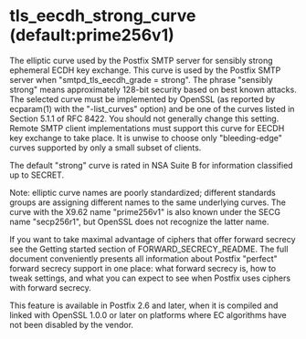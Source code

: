 # tls_eecdh_strong_curve (default:prime256v1) 

 The elliptic curve used by the Postfix SMTP server for sensibly
strong
ephemeral ECDH key exchange. This curve is used by the Postfix SMTP
server when "smtpd_tls_eecdh_grade = strong". The phrase "sensibly
strong" means approximately 128-bit security based on best known
attacks. The selected curve must be implemented by OpenSSL (as
reported by ecparam(1) with the "-list_curves" option) and be one
of the curves listed in Section 5.1.1 of RFC 8422. You should not
generally change this setting.  Remote SMTP client implementations
must support this curve for EECDH key exchange to take place.  It
is unwise to choose only "bleeding-edge" curves supported by only a
small subset of clients.  

 The default "strong" curve is rated in NSA Suite
B for information classified up to SECRET.  

 Note: elliptic curve names are poorly standardized; different
standards groups are assigning different names to the same underlying
curves.  The curve with the X9.62 name "prime256v1" is also known
under the SECG name "secp256r1", but OpenSSL does not recognize the
latter name. 

 If you want to take maximal advantage of ciphers that offer forward secrecy see
the Getting
started section of FORWARD_SECRECY_README.  The
full document conveniently presents all information about Postfix
"perfect" forward secrecy support in one place: what forward secrecy
is, how to tweak settings, and what you can expect to see when
Postfix uses ciphers with forward secrecy.  

 This feature is available in Postfix 2.6 and later, when it is
compiled and linked with OpenSSL 1.0.0 or later on platforms where
EC algorithms have not been disabled by the vendor. 


